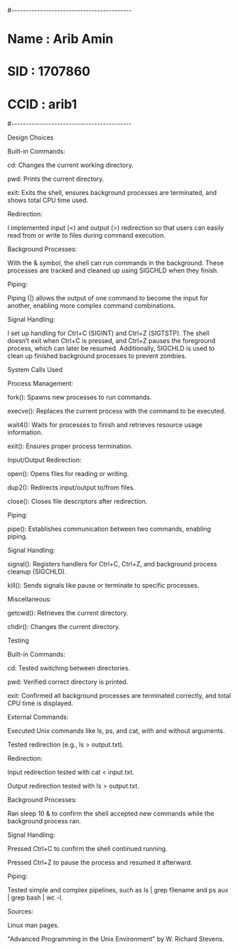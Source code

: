 #------------------------------------------
# Name : Arib Amin
# SID : 1707860
# CCID : arib1
#------------------------------------------

Design Choices


Built-in Commands:

cd: Changes the current working directory.

pwd: Prints the current directory.

exit: Exits the shell, ensures background processes are terminated, and shows total CPU time used.


Redirection:

I implemented input (<) and output (>) redirection so that users can easily read from or write to files during command execution.


Background Processes:

With the & symbol, the shell can run commands in the background. These processes are tracked and cleaned up using SIGCHLD when they finish.


Piping:

Piping (|) allows the output of one command to become the input for another, enabling more complex command combinations.


Signal Handling:

I set up handling for Ctrl+C (SIGINT) and Ctrl+Z (SIGTSTP). The shell doesn’t exit when Ctrl+C is pressed, and Ctrl+Z pauses the foreground process, which can later be resumed. Additionally, SIGCHLD is used to clean up finished background processes to prevent zombies.


System Calls Used


Process Management:

fork(): Spawns new processes to run commands.

execve(): Replaces the current process with the command to be executed.

wait4(): Waits for processes to finish and retrieves resource usage information.

exit(): Ensures proper process termination.

Input/Output Redirection:


open(): Opens files for reading or writing.

dup2(): Redirects input/output to/from files.

close(): Closes file descriptors after redirection.


Piping:

pipe(): Establishes communication between two commands, enabling piping.


Signal Handling:

signal(): Registers handlers for Ctrl+C, Ctrl+Z, and background process cleanup (SIGCHLD).

kill(): Sends signals like pause or terminate to specific processes.


Miscellaneous:

getcwd(): Retrieves the current directory.

chdir(): Changes the current directory.


Testing


Built-in Commands:

cd: Tested switching between directories.

pwd: Verified correct directory is printed.

exit: Confirmed all background processes are terminated correctly, and total CPU time is displayed.


External Commands:

Executed Unix commands like ls, ps, and cat, with and without arguments.

Tested redirection (e.g., ls > output.txt).


Redirection:

Input redirection tested with cat < input.txt.

Output redirection tested with ls > output.txt.


Background Processes:

Ran sleep 10 & to confirm the shell accepted new commands while the background process ran.


Signal Handling:

Pressed Ctrl+C to confirm the shell continued running.

Pressed Ctrl+Z to pause the process and resumed it afterward.


Piping:

Tested simple and complex pipelines, such as ls | grep filename and ps aux | grep bash | wc -l.


Sources:

Linux man pages.

"Advanced Programming in the Unix Environment" by W. Richard Stevens.

